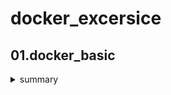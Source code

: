 # docker_excersice
## 01.docker_basic
<details>
<summary>summary</summary>
<div markdown="1">

* docker ps [-a]
* docker container [ls] [-a]

* docker pull
* docker tag [image name]:[tag name] [hub id/new image name]:[tag name]  
  - 자신의 허브 계정 아이디와 일치해야 push 가능
* docker push

* docker commit  
  - 이미지 레이어 반영 (변경된 내용을 새로운 컨테이너에 반영)
* .dockerignore  
  - 컨테이너 빌드시 포함하지 않을 파일 명시
* docker build -t [tag name] -f [image name] . (Dockerfile directory)
* docker run --name [container name] -d (background) -p (port) (host:dst) [image name:tag name]
* docker stop / restart 

* docker attch [container name]  
  - 백그라운드로 실행되고 있는 컨테이너의 로그를 확인 (포그라운드)
* docker exec -it [container id] /bin/bash  
  - 컨테이너를 실행시킴과 동시에 배쉬창 활성화

* docker logs [container name]
* docker rm [container id]
* docker rmi [image id]

</div>
</details>
